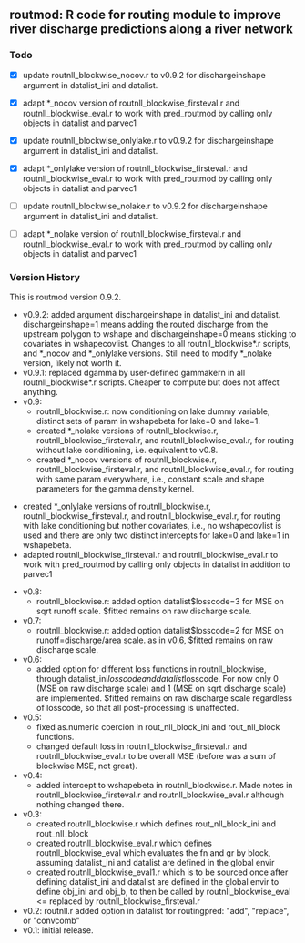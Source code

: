 routmod: R code for routing module to improve river discharge predictions along a river network
-----------------------------------------------------------------------------------------------

### Todo

* [x] update routnll_blockwise_nocov.r to v0.9.2 for dischargeinshape argument in datalist_ini and datalist.
* [x] adapt *_nocov version of routnll_blockwise_firsteval.r and routnll_blockwise_eval.r to work with pred_routmod by calling only objects in datalist and parvec1
* [x] update routnll_blockwise_onlylake.r to v0.9.2 for dischargeinshape argument in datalist_ini and datalist.
* [x] adapt *_onlylake version of routnll_blockwise_firsteval.r and routnll_blockwise_eval.r to work with pred_routmod by calling only objects in datalist and parvec1

* [ ] update routnll_blockwise_nolake.r to v0.9.2 for dischargeinshape argument in datalist_ini and datalist.
* [ ] adapt *_nolake version of routnll_blockwise_firsteval.r and routnll_blockwise_eval.r to work with pred_routmod by calling only objects in datalist and parvec1




### Version History

This is routmod version 0.9.2.

* v0.9.2: added argument dischargeinshape in datalist_ini and datalist. dischargeinshape=1 means adding the routed discharge from the upstream polygon to wshape and dischargeinshape=0 means sticking to covariates in wshapecovlist. Changes to all routnll_blockwise*.r scripts, and *_nocov and *_onlylake versions. Still need to modify *_nolake version, likely not worth it.
* v0.9.1: replaced dgamma by user-defined gammakern in all routnll_blockwise*.r scripts. Cheaper to compute but does not affect anything.
* v0.9:
  - routnll_blockwise.r: now conditioning on lake dummy variable, distinct sets of param in wshapebeta for lake=0 and lake=1.
  - created *_nolake versions of routnll_blockwise.r, routnll_blockwise_firsteval.r, and routnll_blockwise_eval.r, for routing without lake conditioning, i.e. equivalent to v0.8.
  - created *_nocov versions of routnll_blockwise.r, routnll_blockwise_firsteval.r, and routnll_blockwise_eval.r, for routing with same param everywhere, i.e., constant scale and shape parameters for the gamma density kernel.
 - created *_onlylake versions of routnll_blockwise.r, routnll_blockwise_firsteval.r, and routnll_blockwise_eval.r, for routing with lake conditioning but nother covariates, i.e., no wshapecovlist is used and there are only two distinct intercepts for lake=0 and lake=1 in wshapebeta.
 - adapted routnll_blockwise_firsteval.r and routnll_blockwise_eval.r to work with pred_routmod by calling only objects in datalist in addition to parvec1
* v0.8:
  - routnll_blockwise.r: added option datalist$losscode=3 for MSE on sqrt runoff scale. $fitted remains on raw discharge scale.
* v0.7:
  - routnll_blockwise.r: added option datalist$losscode=2 for MSE on runoff=discharge/area scale. as in v0.6, $fitted remains on raw discharge scale.
* v0.6:
  - added option for different loss functions in routnll_blockwise, through datalist_ini$losscode and datalist$losscode. For now only 0 (MSE on raw discharge scale) and 1 (MSE on sqrt discharge scale) are implemented. $fitted remains on raw discharge scale regardless of losscode, so that all post-processing is unaffected.
* v0.5:
  - fixed as.numeric coercion in rout_nll_block_ini and rout_nll_block functions.
  - changed default loss in routnll_blockwise_firsteval.r and routnll_blockwise_eval.r to be overall MSE (before was a sum of blockwise MSE, not great).
* v0.4:
  - added intercept to wshapebeta in routnll_blockwise.r. Made notes in routnll_blockwise_firsteval.r and routnll_blockwise_eval.r although nothing changed there.
* v0.3:
  - created routnll_blockwise.r which defines rout_nll_block_ini and rout_nll_block
  - created routnll_blockwise_eval.r which defines routnll_blockwise_eval which evaluates the fn and gr by block, assuming datalist_ini and datalist are defined in the global envir
  - created routnll_blockwise_eval1.r which is to be sourced once after defining datalist_ini and datalist are defined in the global envir to define obj_ini and obj_b, to then be called by routnll_blockwise_eval <= replaced by routnll_blockwise_firsteval.r
* v0.2: routnll.r added option in datalist for routingpred: "add", "replace", or "convcomb"
* v0.1: initial release.


